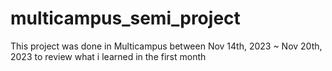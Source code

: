 # multicampus_semi_project
This project was done in Multicampus between Nov 14th, 2023 ~ Nov 20th, 2023 to review what i learned in the first month
